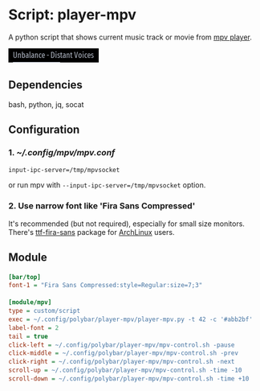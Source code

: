 # Script: player-mpv

A python script that shows current music track or movie from [mpv player](https://mpv.io/).

![preview](preview.png)

## Dependencies

bash, python, jq, socat

## Configuration

### 1. *~/.config/mpv/mpv.conf*
```
input-ipc-server=/tmp/mpvsocket
```
or run mpv with `--input-ipc-server=/tmp/mpvsocket` option.

### 2. Use narrow font like 'Fira Sans Compressed'

It's recommended (but not required), especially for small size monitors.
There's [ttf-fira-sans](https://www.archlinux.org/packages/community/any/ttf-fira-sans/) package for [ArchLinux](https://www.archlinux.org/) users.

## Module

```ini
[bar/top]
font-1 = "Fira Sans Compressed:style=Regular:size=7;3"

[module/mpv]
type = custom/script
exec = ~/.config/polybar/player-mpv/player-mpv.py -t 42 -c '#abb2bf'
label-font = 2
tail = true
click-left = ~/.config/polybar/player-mpv/mpv-control.sh -pause
click-middle = ~/.config/polybar/player-mpv/mpv-control.sh -prev
click-right = ~/.config/polybar/player-mpv/mpv-control.sh -next
scroll-up = ~/.config/polybar/player-mpv/mpv-control.sh -time -10
scroll-down = ~/.config/polybar/player-mpv/mpv-control.sh -time +10
```
